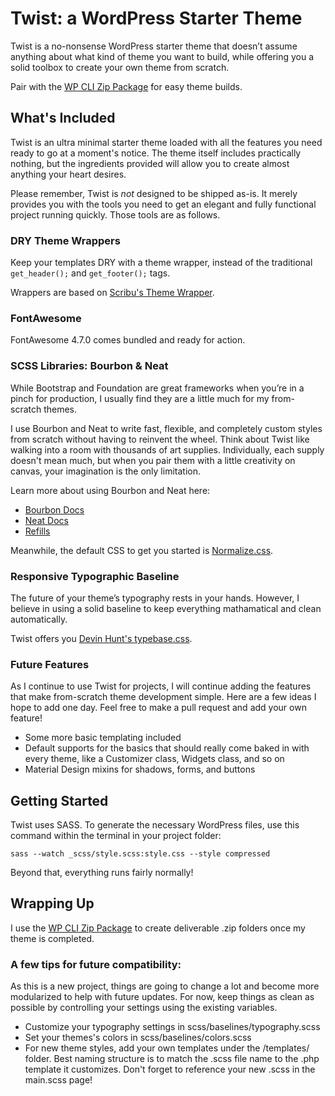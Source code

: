 # Twist: a WordPress Starter Theme

Twist is a no-nonsense WordPress starter theme that doesn’t assume anything about what kind of theme you want to build, while offering you a solid toolbox to create your own theme from scratch.

Pair with the [WP CLI Zip Package](https://github.com/annedorko/zip-package) for easy theme builds.

## What's Included

Twist is an ultra minimal starter theme loaded with all the features you need ready to go at a moment's notice. The theme itself includes practically nothing, but the ingredients provided will allow you to create almost anything your heart desires.

Please remember, Twist is _not_ designed to be shipped as-is. It merely provides you with the tools you need to get an elegant and fully functional project running quickly. Those tools are as follows.

### DRY Theme Wrappers

Keep your templates DRY with a theme wrapper, instead of the traditional `get_header();` and `get_footer();` tags.

Wrappers are based on [Scribu's Theme Wrapper](http://scribu.net/wordpress/theme-wrappers.html).

### FontAwesome

FontAwesome 4.7.0 comes bundled and ready for action.

### SCSS Libraries: Bourbon & Neat

While Bootstrap and Foundation are great frameworks when you’re in a pinch for production, I usually find they are a little much for my from-scratch themes.

I use Bourbon and Neat to write fast, flexible, and completely custom styles from scratch without having to reinvent the wheel. Think about Twist like walking into a room with thousands of art supplies. Individually, each supply doesn't mean much, but when you pair them with a little creativity on canvas, your imagination is the only limitation.

Learn more about using Bourbon and Neat here:

* [Bourbon Docs](http://bourbon.io/docs/)
* [Neat Docs](http://thoughtbot.github.io/neat-docs/latest/)
* [Refills](http://refills.bourbon.io/)

Meanwhile, the default CSS to get you started is [Normalize.css](https://necolas.github.io/normalize.css/).

### Responsive Typographic Baseline

The future of your theme’s typography rests in your hands. However, I believe in using a solid baseline to keep everything mathamatical and clean automatically.

Twist offers you [Devin Hunt's typebase.css](https://github.com/devinhunt/typebase.css/blob/master/src/typebase.sass).

### Future Features

As I continue to use Twist for projects, I will continue adding the features that make from-scratch theme development simple. Here are a few ideas I hope to add one day. Feel free to make a pull request and add your own feature!

* Some more basic templating included
* Default supports for the basics that should really come baked in with every theme, like a Customizer class, Widgets class, and so on
* Material Design mixins for shadows, forms, and buttons

## Getting Started

Twist uses SASS. To generate the necessary WordPress files, use this command within the terminal in your project folder:

`sass --watch _scss/style.scss:style.css --style compressed`

Beyond that, everything runs fairly normally!

## Wrapping Up

I use the [WP CLI Zip Package](https://github.com/annedorko/zip-package) to create deliverable .zip folders once my theme is completed.

### A few tips for future compatibility:

As this is a new project, things are going to change a lot and become more modularized to help with future updates. For now, keep things as clean as possible by controlling your settings using the existing variables.

* Customize your typography settings in scss/baselines/typography.scss
* Set your themes's colors in scss/baselines/colors.scss
* For new theme styles, add your own templates under the /templates/ folder. Best naming structure is to match the .scss file name to the .php template it customizes. Don't forget to reference your new .scss in the main.scss page!
